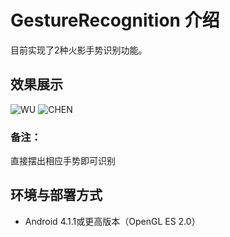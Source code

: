 # GestureRecognition 介绍
目前实现了2种火影手势识别功能。

## 效果展示
![WU](https://github.com/sususuyan/aiyinyue/blob/main/Gesture-Recognition/test-image/WU.jpg?raw=true)
![CHEN](https://github.com/sususuyan/aiyinyue/blob/main/Gesture-Recognition/test-image/CHEN.jpg?raw=true)


### 备注：
直接摆出相应手势即可识别

## 环境与部署方式
* Android 4.1.1或更高版本（OpenGL ES 2.0）
